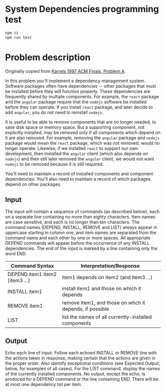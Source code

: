 # System Dependencies programming test

```js
npm ci
npm run test
```

# Problem description

Originally copied from [Karrels 1997 ACM Finals, Problem A](http://www.karrels.org/Ed/ACM/97/prob_a.html).

In this problem you'll implement a dependency management system. Software packages often have dependencies -- other packages that must be installed before they will function properly. These dependencies are frequently shared by multiple components. For example, the `react` package and the `angular` package require that the `nodejs` software be installed before they can operate. If you install `react` package, and later decide to add `angular`, you do not need to reinstall `nodejs`.

It is useful to be able to remove components that are no longer needed, to save disk space or memory space. But a supporting component, not explicitly installed, may be removed only if all components which depend on it are also removed. For example, removing the `angular` package and `nodejs` package would mean the `react` package, which was not removed, would no longer operate. Likewise, if we installed `react` to support our own development, then installed the `angular` client (which also depends on `nodejs`) and then still later removed the `angular` client, we would not want `nodejs` to be removed because it is still required.

You'll need to maintain a record of installed components and component dependencies. You'll also need to maintain a record of which packages depend on other packages.

## Input

The input will contain a sequence of commands (as described below), each on a separate line containing no more than eighty characters. Item names are case sensitive, and each is no longer than ten characters. The command names (DEPEND, INSTALL, REMOVE and LIST) always appear in uppercase starting in column one, and item names are separated from the command name and each other by one or more spaces. All appropriate DEPEND commands will appear before the occurrence of any INSTALL dependencies. The end of the input is marked by a line containing only the word END.

| Command Syntax | Interpretation/Response |
| --- | --- |
| DEPEND item1 item2 [item3 ...] | item1 depends on item2 (and item3 ...) |
| INSTALL item1	| install item1 and those on which it depends |
| REMOVE item1 | remove item1, and those on whch it depends, if possible |
| LIST | list the names of all currently-installed components |

## Output

Echo each line of input. Follow each echoed INSTALL or REMOVE line with the actions taken in response, making certain that the actions are given in the proper order. Also identify exceptional conditions (see Expected Output, below, for examples of all cases). For the LIST command, display the names of the currently installed components. No output, except the echo, is produced for a DEPEND command or the line containing END. There will be at most one dependency list per item.
